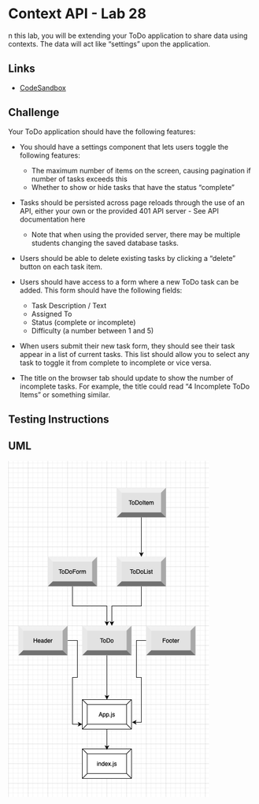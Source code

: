 # Context API - Lab 28

n this lab, you will be extending your ToDo application to share data using contexts. The data will act like “settings” upon the application.
    
## Links
    
- [CodeSandbox](https://codesandbox.io/s/silly-saha-duxx4) 
    
## Challenge
    
Your ToDo application should have the following features:

* You should have a settings component that lets users toggle the following features:
  * The maximum number of items on the screen, causing pagination if number of tasks exceeds this
  * Whether to show or hide tasks that have the status “complete”

* Tasks should be persisted across page reloads through the use of an API, either your own or the provided 401 API server - See API documentation here
  * Note that when using the provided server, there may be multiple students changing the saved database tasks.

* Users should be able to delete existing tasks by clicking a “delete” button on each task item.
* Users should have access to a form where a new ToDo task can be added. This form should have the following fields:
  * Task Description / Text
  * Assigned To
  * Status (complete or incomplete)
  * Difficulty (a number between 1 and 5)

* When users submit their new task form, they should see their task appear in a list of current tasks. This list should allow you to select any task to toggle it from complete to incomplete or vice versa.
* The title on the browser tab should update to show the number of incomplete tasks. For example, the title could read “4 Incomplete ToDo Items” or something similar.
    
## Testing Instructions
    

## UML
![lab-26-uml](https://github.com/daniel-nguyen-401-advanced-javascript/lab-26/blob/lab-setup/src/assets/lab-26-uml.png)
